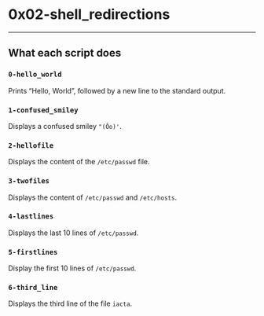 # 0x02-shell_redirections
---
## What each script does
### `0-hello_world`
Prints “Hello, World”, followed by a new line to the standard output.
### `1-confused_smiley`
Displays a confused smiley `"(Ôo)'`.
### `2-hellofile`
Displays the content of the `/etc/passwd` file.
### `3-twofiles`
Displays the content of `/etc/passwd` and `/etc/hosts`.
### `4-lastlines`
Displays the last 10 lines of `/etc/passwd`.
### `5-firstlines`
Display the first 10 lines of `/etc/passwd`.
### `6-third_line`
Displays the third line of the file `iacta`.
